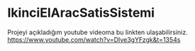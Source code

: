 # IkinciElAracSatisSistemi

Projeyi açıkladığım youtube videoma bu linkten ulaşabilirsiniz. https://www.youtube.com/watch?v=DIve3gYFzgk&t=1354s
